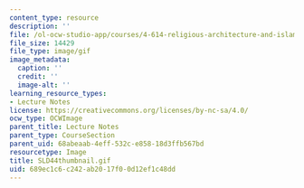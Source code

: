 ```yaml
---
content_type: resource
description: ''
file: /ol-ocw-studio-app/courses/4-614-religious-architecture-and-islamic-cultures-fall-2002/689ec1c6c242ab2017f00d12ef1c48dd_SLD44thumbnail.gif
file_size: 14429
file_type: image/gif
image_metadata:
  caption: ''
  credit: ''
  image-alt: ''
learning_resource_types:
- Lecture Notes
license: https://creativecommons.org/licenses/by-nc-sa/4.0/
ocw_type: OCWImage
parent_title: Lecture Notes
parent_type: CourseSection
parent_uid: 68abeaab-4eff-532c-e858-18d3ffb567bd
resourcetype: Image
title: SLD44thumbnail.gif
uid: 689ec1c6-c242-ab20-17f0-0d12ef1c48dd
---
```


